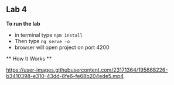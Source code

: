 ## Lab 4

**To run the lab**

- in terminal type `npm install`
- Then type `ng serve -o` 
- browser will open project on port 4200


** How It Works **




https://user-images.githubusercontent.com/23171364/195668226-b3410398-e310-43dd-8fe6-fe68b204ede5.mp4




